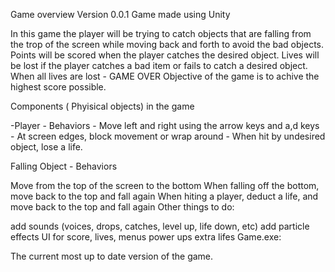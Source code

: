 Game overview
Version 0.0.1
Game made using Unity

In this game the player will be trying to catch objects that are falling from the trop of the screen while moving back and forth to avoid the bad objects. Points will be scored when the player catches the desired object. Lives will be lost if the player catches a bad item or fails to catch a desired object. When all lives are lost - GAME OVER Objective of the game is to achive the highest score possible.

Components ( Phyisical objects) in the game

-Player - Behaviors - Move left and right using the arrow keys and a,d keys - At screen edges, block movement or wrap around - When hit by undesired object, lose a life.

Falling Object - Behaviors

Move from the top of the screen to the bottom
When falling off the bottom, move back to the top and fall again
When hiting a player, deduct a life, and move back to the top and fall again
Other things to do:

add sounds (voices, drops, catches, level up, life down, etc)
add particle effects
UI for score, lives, menus
power ups
extra lifes
Game.exe:

The current most up to date version of the game.
